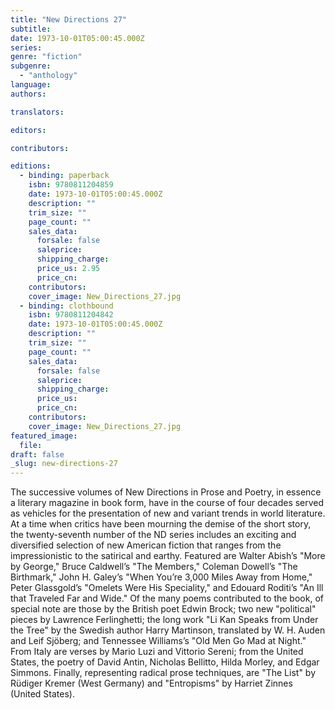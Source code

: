 ```yaml
---
title: "New Directions 27"
subtitle:
date: 1973-10-01T05:00:45.000Z
series:
genre: "fiction"
subgenre:
  - "anthology"
language:
authors:

translators:

editors:

contributors:

editions:
  - binding: paperback
    isbn: 9780811204859
    date: 1973-10-01T05:00:45.000Z
    description: ""
    trim_size: ""
    page_count: ""
    sales_data:
      forsale: false
      saleprice:
      shipping_charge:
      price_us: 2.95
      price_cn:
    contributors:
    cover_image: New_Directions_27.jpg
  - binding: clothbound
    isbn: 9780811204842
    date: 1973-10-01T05:00:45.000Z
    description: ""
    trim_size: ""
    page_count: ""
    sales_data:
      forsale: false
      saleprice:
      shipping_charge:
      price_us:
      price_cn:
    contributors:
    cover_image: New_Directions_27.jpg
featured_image:
  file:
draft: false
_slug: new-directions-27
---
```


The successive volumes of New Directions in Prose and Poetry, in essence a literary magazine in book form, have in the course of four decades served as vehicles for the presentation of new and variant trends in world literature. At a time when critics have been mourning the demise of the short story, the twenty-seventh number of the ND series includes an exciting and diversified selection of new American fiction that ranges from the impressionistic to the satirical and earthy. Featured are Walter Abish’s "More by George," Bruce Caldwell’s "The Members," Coleman Dowell’s "The Birthmark," John H. Galey’s "When You’re 3,000 Miles Away from Home," Peter Glassgold’s "Omelets Were His Speciality," and Edouard Roditi’s "An Ill that Traveled Far and Wide." Of the many poems contributed to the book, of special note are those by the British poet Edwin Brock; two new "political" pieces by Lawrence Ferlinghetti; the long work "Li Kan Speaks from Under the Tree" by the Swedish author Harry Martinson, translated by W. H. Auden and Leif Sjöberg; and Tennessee Williams’s "Old Men Go Mad at Night." From Italy are verses by Mario Luzi and Vittorio Sereni; from the United States, the poetry of David Antin, Nicholas Bellitto, Hilda Morley, and Edgar Simmons. Finally, representing radical prose techniques, are "The List" by Rüdiger Kremer (West Germany) and "Entropisms" by Harriet Zinnes (United States).

